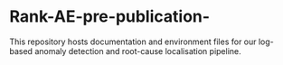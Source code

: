 # Rank-AE-pre-publication-
This repository hosts documentation and environment files for our log-based anomaly detection and root-cause localisation pipeline.

